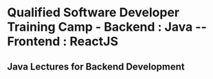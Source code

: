 # Qualified Software Developer Training Camp - Backend : Java   --  Frontend : ReactJS
## Java Lectures for Backend Development
 
